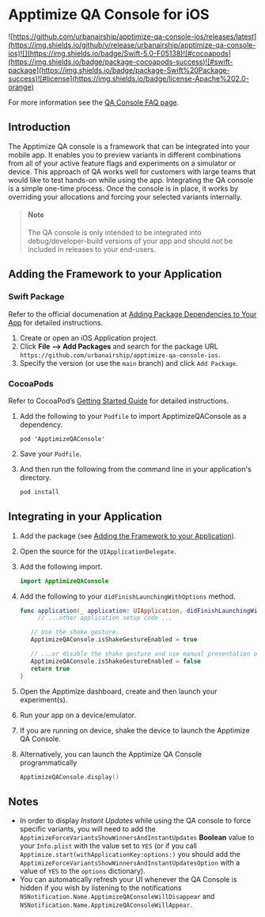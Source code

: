 # Apptimize QA Console for iOS

![https://github.com/urbanairship/apptimize-qa-console-ios/releases/latest](https://img.shields.io/github/v/release/urbanairship/apptimize-qa-console-ios)![](https://img.shields.io/badge/Swift-5.0-F05138)![#cocoapods](https://img.shields.io/badge/package-cocoapods-success)![#swift-package](https://img.shields.io/badge/package-Swift%20Package-success)![#license](https://img.shields.io/badge/license-Apache%202.0-orange)

For more information see the [QA Console FAQ page](https://faq.apptimize.com/hc/en-us/articles/360021675293-How-do-I-use-the-Apptimize-QA-Console-).

## Introduction

The Apptimize QA console is a framework that can be integrated into your mobile app. It enables you to preview variants in different combinations from all of your active feature flags and experiments on a simulator or device. This approach of QA works well for customers with large teams that would like to test hands-on while using the app. Integrating the QA console is a simple one-time process. Once the console is in place, it works by overriding your allocations and forcing your selected variants internally.

> #### Note
>
> The QA console is only intended to be integrated into debug/developer-build versions of your app and should not be included in releases to your end-users.

## Adding the Framework to your Application

### Swift Package
Refer to the official documenation at [Adding Package Dependencies to Your App](https://developer.apple.com/documentation/swift_packages/adding_package_dependencies_to_your_app) for detailed instructions.

1. Create or open an iOS Application project.
2. Click **File —> Add Packages** and search for the package URL `https://github.com/urbanairship/apptimize-qa-console-ios`. 
3. Specify the version (or use the `main` branch) and click `Add Package`.

### CocoaPods

Refer to CocoaPod’s [Getting Started Guide](https://guides.cocoapods.org/using/getting-started.html) for detailed instructions.

1. Add the following to your `Podfile` to import ApptimizeQAConsole as a dependency.

   ```
   pod 'ApptimizeQAConsole'
   ```

2. Save your `Podfile`.
3. And then run the following from the command line in your application's directory.

   ```bash
   pod install
   ```

## Integrating in your Application

1.  Add the package (see [Adding the Framework to your Application](#adding-the-framework-to-your-application)).

2. Open the source for the `UIApplicationDelegate`.

3. Add the following import.

   ```swift
   import ApptimizeQAConsole
   ```

4. Add the following to your `didFinishLaunchingWithOptions` method.

   ```swift
   func application(_ application: UIApplication, didFinishLaunchingWithOptions launchOptions: [UIApplication.LaunchOptionsKey: Any]?) -> Bool {
    	// ...other application setup code ...
   
      // Use the shake gesture.
      ApptimizeQAConsole.isShakeGestureEnabled = true
   
      // ...or disable the shake gesture and use manual presentation only.
      ApptimizeQAConsole.isShakeGestureEnabled = false
      return true
   }
   ```

5.   Open the Apptimize dashboard, create and then launch your experiment(s).

6. Run your app on a device/emulator.

7. If you are running on device, shake the device to launch the Apptimize QA Console.

8. Alternatively, you can launch the Apptimize QA Console programmatically

   ```swift
   ApptimizeQAConsole.display()
   ```

## Notes

* In order to display *Instant Updates* while using the QA console to force specific variants, you will need to add the `ApptimizeForceVariantsShowWinnersAndInstantUpdates` **Boolean** value to your `Info.plist` with the value set to `YES` (or if you call `Apptimize.start(withApplicationKey:options:)` you should add the `ApptimizeForceVariantsShowWinnersAndInstantUpdatesOption` with a value of `YES` to the `options` dictionary).
* You can automatically refresh your UI whenever the QA Console is hidden if you wish by listening to the notifications `NSNotification.Name.ApptimizeQAConsoleWillDisappear` and `NSNotification.Name.ApptimizeQAConsoleWillAppear`.

